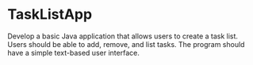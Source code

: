 # TaskListApp

Develop a basic Java application that allows users to create a task list. Users should be able to add, remove, and list tasks. The program should have a simple text-based user interface.
